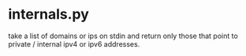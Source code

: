 # internals.py
take a list of domains or ips on stdin and return only those that point to private / internal ipv4 or ipv6 addresses. 
